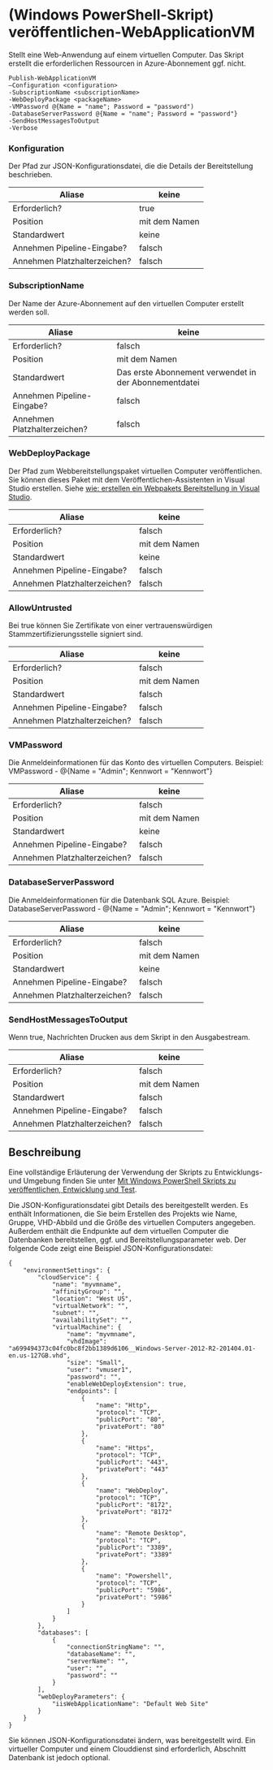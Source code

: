 <properties
   pageTitle="Veröffentlichung WebApplicationVM | Microsoft Azure"
   description="Weitere Informationen zum Bereitstellen einer Web-Anwendung auf einem virtuellen Computer. Dieses Skript erstellt die erforderlichen Ressourcen in Azure-Abonnement ggf. nicht."
   services="visual-studio-online"
   documentationCenter="na"
   authors="TomArcher"
   manager="douge"
   editor="" />
<tags
   ms.service="multiple"
   ms.devlang="dotnet"
   ms.topic="article"
   ms.tgt_pltfrm="na"
   ms.workload="multiple"
   ms.date="08/15/2016"
   ms.author="tarcher" />

# <a name="publish-webapplicationvm-windows-powershell-script"></a>(Windows PowerShell-Skript) veröffentlichen-WebApplicationVM

Stellt eine Web-Anwendung auf einem virtuellen Computer. Das Skript erstellt die erforderlichen Ressourcen in Azure-Abonnement ggf. nicht.

```
Publish-WebApplicationVM
–Configuration <configuration>
-SubscriptionName <subscriptionName>
-WebDeployPackage <packageName>
-VMPassword @{Name = "name"; Password = "password")
-DatabaseServerPassword @{Name = "name"; Password = "password"}
-SendHostMessagesToOutput
-Verbose
```

### <a name="configuration"></a>Konfiguration

Der Pfad zur JSON-Konfigurationsdatei, die die Details der Bereitstellung beschrieben.

|Aliase|keine|
|---|---|
|Erforderlich?|true|
|Position|mit dem Namen|
|Standardwert|keine|
|Annehmen Pipeline-Eingabe?|falsch|
|Annehmen Platzhalterzeichen?|falsch|

### <a name="subscriptionname"></a>SubscriptionName

Der Name der Azure-Abonnement auf den virtuellen Computer erstellt werden soll.

|Aliase|keine|
|---|---|
|Erforderlich?|falsch|
|Position|mit dem Namen|
|Standardwert|Das erste Abonnement verwendet in der Abonnementdatei|
|Annehmen Pipeline-Eingabe?|falsch|
|Annehmen Platzhalterzeichen?|falsch|

### <a name="webdeploypackage"></a>WebDeployPackage

Der Pfad zum Webbereitstellungspaket virtuellen Computer veröffentlichen. Sie können dieses Paket mit dem Veröffentlichen-Assistenten in Visual Studio erstellen. Siehe [wie: erstellen ein Webpakets Bereitstellung in Visual Studio](https://msdn.microsoft.com/library/dd465323.aspx).

|Aliase|keine|
|---|---|
|Erforderlich?|falsch|
|Position|mit dem Namen|
|Standardwert|keine|
|Annehmen Pipeline-Eingabe?|falsch|
|Annehmen Platzhalterzeichen?|falsch|

### <a name="allowuntrusted"></a>AllowUntrusted

Bei true können Sie Zertifikate von einer vertrauenswürdigen Stammzertifizierungsstelle signiert sind.

|Aliase|keine|
|---|---|
|Erforderlich?|falsch|
|Position|mit dem Namen|
|Standardwert|falsch|
|Annehmen Pipeline-Eingabe?|falsch|
|Annehmen Platzhalterzeichen?|falsch|

### <a name="vmpassword"></a>VMPassword

Die Anmeldeinformationen für das Konto des virtuellen Computers. Beispiel: VMPassword - @{Name = "Admin"; Kennwort = "Kennwort"}

|Aliase|keine|
|---|---|
|Erforderlich?|falsch|
|Position|mit dem Namen|
|Standardwert|keine|
|Annehmen Pipeline-Eingabe?|falsch|
|Annehmen Platzhalterzeichen?|falsch|

### <a name="databaseserverpassword"></a>DatabaseServerPassword

Die Anmeldeinformationen für die Datenbank SQL Azure. Beispiel: DatabaseServerPassword - @{Name = "Admin"; Kennwort = "Kennwort"}

|Aliase|keine|
|---|---|
|Erforderlich?|falsch|
|Position|mit dem Namen|
|Standardwert|keine|
|Annehmen Pipeline-Eingabe?|falsch|
|Annehmen Platzhalterzeichen?|falsch|

### <a name="sendhostmessagestooutput"></a>SendHostMessagesToOutput

Wenn true, Nachrichten Drucken aus dem Skript in den Ausgabestream.

|Aliase|keine|
|---|---|
|Erforderlich?|falsch|
|Position|mit dem Namen|
|Standardwert|falsch|
|Annehmen Pipeline-Eingabe?|falsch|
|Annehmen Platzhalterzeichen?|falsch|

## <a name="remarks"></a>Beschreibung

Eine vollständige Erläuterung der Verwendung der Skripts zu Entwicklungs- und Umgebung finden Sie unter [Mit Windows PowerShell Skripts zu veröffentlichen, Entwicklung und Test](vs-azure-tools-publishing-using-powershell-scripts.md).

Die JSON-Konfigurationsdatei gibt Details des bereitgestellt werden. Es enthält Informationen, die Sie beim Erstellen des Projekts wie Name, Gruppe, VHD-Abbild und die Größe des virtuellen Computers angegeben. Außerdem enthält die Endpunkte auf dem virtuellen Computer die Datenbanken bereitstellen, ggf. und Bereitstellungsparameter web. Der folgende Code zeigt eine Beispiel JSON-Konfigurationsdatei:

```
{
    "environmentSettings": {
        "cloudService": {
            "name": "myvmname",
            "affinityGroup": "",
            "location": "West US",
            "virtualNetwork": "",
            "subnet": "",
            "availabilitySet": "",
            "virtualMachine": {
                "name": "myvmname",
                "vhdImage": "a699494373c04fc0bc8f2bb1389d6106__Windows-Server-2012-R2-201404.01-en.us-127GB.vhd",
                "size": "Small",
                "user": "vmuser1",
                "password": "",
                "enableWebDeployExtension": true,
                "endpoints": [
                    {
                        "name": "Http",
                        "protocol": "TCP",
                        "publicPort": "80",
                        "privatePort": "80"
                    },
                    {
                        "name": "Https",
                        "protocol": "TCP",
                        "publicPort": "443",
                        "privatePort": "443"
                    },
                    {
                        "name": "WebDeploy",
                        "protocol": "TCP",
                        "publicPort": "8172",
                        "privatePort": "8172"
                    },
                    {
                        "name": "Remote Desktop",
                        "protocol": "TCP",
                        "publicPort": "3389",
                        "privatePort": "3389"
                    },
                    {
                        "name": "Powershell",
                        "protocol": "TCP",
                        "publicPort": "5986",
                        "privatePort": "5986"
                    }
                ]
            }
        },
        "databases": [
            {
                "connectionStringName": "",
                "databaseName": "",
                "serverName": "",
                "user": "",
                "password": ""
            }
        ],
        "webDeployParameters": {
            "iisWebApplicationName": "Default Web Site"
        }
    }
}
```

Sie können JSON-Konfigurationsdatei ändern, was bereitgestellt wird. Ein virtueller Computer und einem Clouddienst sind erforderlich, Abschnitt Datenbank ist jedoch optional.
